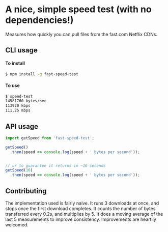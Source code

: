 # A nice, simple speed test (with no dependencies!)

Measures how quickly you can pull files from the fast.com Netflix CDNs.

## CLI usage

#### To install
```bash
$ npm install -g fast-speed-test
```

#### To use
```bash
$ speed-test
14581760 bytes/sec
113920 kbps
111.25 mbps
```

## API usage

```js
import getSpeed from 'fast-speed-test';

getSpeed()
  .then(speed => console.log(speed + ' bytes per second'));


// or to guarantee it returns in ~10 seconds
getSpeed(10)
  .then(speed => console.log(speed + ' bytes per second'));
```

## Contributing

The implementation used is fairly naive. It runs 3 downloads at once, and stops once the first download completes. It counts the number of bytes transferred every 0.2s, and multiplies by 5. It does a moving average of the last 5 measurements to improve consistency. Improvements are heartily welcomed.
